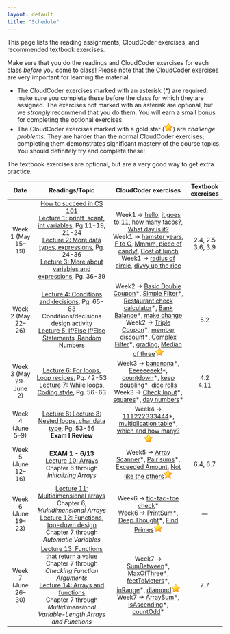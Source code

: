 ```yaml
---
layout: default
title: "Schedule"
---
```


This page lists the reading assignments, CloudCoder exercises, and recommended textbook exercises.

Make sure that you do the readings and CloudCoder exercises for each class *before* you come to class!  Please note that the CloudCoder exercises are very important for learning the material.

* The CloudCoder exercises marked with an asterisk (\*) are required: make sure you complete these before the class for which they are assigned.  The exercises not marked with an asterisk are optional, but we *strongly* recommend that you do them.  You will earn a small bonus for completing the optional exercises.
* The CloudCoder exercises marked with a gold star (![gold star](img/goldstar-tiny.png)) are *challenge problems*.  They are harder than the normal CloudCoder exercises; completing them demonstrates significant mastery of the course topics.  You should definitely try and complete these!

The textbook exercises are optional, but are a very good way to get extra practice.

Date | Readings/Topic | CloudCoder exercises | Textbook exercises
:----: | :--------: | :--------------------: | :------------------:
Week 1 (May 15&ndash;19)      | [How to succeed in CS 101](success.html) <br> [Lecture 1: printf, scanf, int variables](lectures/lecture01.html), Pg 11-19, 21-24 <br> [Lecture 2: More data types, expressions](lectures/lecture02.html), Pg. 24-36 <br> [Lecture 3: More about variables and expressions](lectures/lecture03.html), Pg. 36-39 | Week1 &rarr; [hello](https://cs.ycp.edu/cloudcoder/#exercise?c=9,p=263), [it goes to 11](https://cs.ycp.edu/cloudcoder/#exercise?c=9,p=264), [how many tacos?](https://cs.ycp.edu/cloudcoder/#exercise?c=9,p=265), [What day is it?](https://cs.ycp.edu/cloudcoder/#exercise?c=9,p=266) <br> Week1 &rarr; [hamster years](https://cs.ycp.edu/cloudcoder/#exercise?c=9,p=267), [F to C](https://cs.ycp.edu/cloudcoder/#exercise?c=9,p=268), [Mmmm, piece of candy!](https://cs.ycp.edu/cloudcoder/#exercise?c=9,p=269), [Cost of lunch](https://cs.ycp.edu/cloudcoder/#exercise?c=9,p=270) <br> Week1 → [radius of circle](https://cs.ycp.edu/cloudcoder/#exercise?c=9,p=271), [divvy up the rice](https://cs.ycp.edu/cloudcoder/#exercise?c=9,p=272) | <br /> 2.4, 2.5 <br /> 3.6, 3.9
Week 2 (May 22&ndash;26)      | [Lecture 4: Conditions and decisions](lectures/lecture04.html), Pg. 65-83 <br> <span class="activity">Conditions/decisions design activity</span> <br /> [Lecture 5: If/Else If/Else Statements, Random Numbers](lectures/lecture05.html) | Week2 → [Basic Double Coupon](https://cs.ycp.edu/cloudcoder/#exercise?c=15,p=481)\*, [Simple Filter](https://cs.ycp.edu/cloudcoder/#exercise?c=15,p=482)\*, [Restaurant check calculator](https://cs.ycp.edu/cloudcoder/#exercise?c=15,p=484)\*, [Bank Balance](https://cs.ycp.edu/cloudcoder/#exercise?c=15,p=483)\*, [make change](https://cs.ycp.edu/cloudcoder/#exercise?c=15,p=518) <br> Week2 &rarr; [Triple Coupon](https://cs.ycp.edu/cloudcoder/#exercise?c=15,p=485)\*, [member discount](https://cs.ycp.edu/cloudcoder/#exercise?c=15,p=486)\*, [Complex Filter](https://cs.ycp.edu/cloudcoder/#exercise?c=15,p=487)\*, [grading](https://cs.ycp.edu/cloudcoder/#exercise?c=15,p=528), [Median of three](https://cs.ycp.edu/cloudcoder/#exercise?c=15,p=532)![gold star](img/goldstar-tiny.png) | 5.2 
Week 3 (May 29&ndash;June 2)  | [Lecture 6: For loops, Loop recipes](lectures/lecture06.html), Pg. 42-53 <br> [Lecture 7: While loops, Coding style](lectures/lecture07.html), Pg. 56-63 | Week3 &rarr; [bananana](https://cs.ycp.edu/cloudcoder/#exercise?c=9,p=280)\*, [Eeeeeeeek!](https://cs.ycp.edu/cloudcoder/#exercise?c=9,p=309)\*, [countdown](https://cs.ycp.edu/cloudcoder/#exercise?c=9,p=281)\*, [keep doubling](https://cs.ycp.edu/cloudcoder/#exercise?c=9,p=282)\*, [dice rolls](https://cs.ycp.edu/cloudcoder/#exercise?c=9,p=311) <br> Week3 &rarr; [Check Input](https://cs.ycp.edu/cloudcoder/#exercise?c=9,p=283)\*, [squares](https://cs.ycp.edu/cloudcoder/#exercise?c=9,p=284)\*, [day numbers](https://cs.ycp.edu/cloudcoder/#exercise?c=9,p=285)\* | 4.2 <br /> 4.11
Week 4 (June 5&ndash;9)       | [Lecture 8: Lecture 8: Nested loops, char data type](lectures/lecture08.html), Pg. 53-56 <br> **Exam I Review** | Week4 &rarr; [111222333444](https://cs.ycp.edu/cloudcoder/#exercise?c=15,p=494)\*, [multiplication table](https://cs.ycp.edu/cloudcoder/#exercise?c=15,p=533)\*, [which and how many?](https://cs.ycp.edu/cloudcoder/#exercise?c=15,p=495)![gold star](img/goldstar-tiny.png) 
Week 5 (June 12&ndash;16)     | **EXAM 1 - 6/13** <br /> [Lecture 10: Arrays](lectures/lecture10.html)<br>Chapter 6 through *Initializing Arrays* | Week5 &rarr; [Array Scanner](https://cs.ycp.edu/cloudcoder/#exercise?c=15,p=496)\*, [Pair sums](https://cs.ycp.edu/cloudcoder/#exercise?c=15,p=497)\*, [Exceeded Amount](https://cs.ycp.edu/cloudcoder/#exercise?c=15,p=498), [Not like the others](https://cs.ycp.edu/cloudcoder/#exercise?c=15,p=499)![gold star](img/goldstar-tiny.png) | 6.4, 6.7
Week 6 (June 19&ndash;23)     | [Lecture 11: Multidimensional arrays](lectures/lecture11.html)<br>Chapter 6, *Multidimensional Arrays* <br /> [Lecture 12: Functions, top-down design](lectures/lecture12.html)<br>Chapter 7 through *Automatic Variables* | Week6 &rarr; [tic-tac-toe check](https://cs.ycp.edu/cloudcoder/#exercise?c=15,p=527)\* <br /> Week6 &rarr; [PrintSum](https://cs.ycp.edu/cloudcoder/#exercise?c=15,p=500)\*, [Deep Thought](https://cs.ycp.edu/cloudcoder/#exercise?c=15,p=501)\*, [Find Primes](https://cs.ycp.edu/cloudcoder/#exercise?c=15,p=502)![gold star](img/goldstar-tiny.png) | &mdash;
Week 7 (June 26&ndash;30)     | [Lecture 13: Functions that return a value](lectures/lecture13.html)<br>Chapter 7 through *Checking Function Arguments* <br /> [Lecture 14: Arrays and functions](lectures/lecture14.html)<br>Chapter 7 through *Multidimensional Variable-Length Arrays and Functions* | Week7 &rarr; [SumBetween](https://cs.ycp.edu/cloudcoder/#exercise?c=15,p=506)\*, [MaxOfThree](https://cs.ycp.edu/cloudcoder/#exercise?c=15,p=507)\*, [feetToMeters](https://cs.ycp.edu/cloudcoder/#exercise?c=15,p=524)\*, [inRange](https://cs.ycp.edu/cloudcoder/#exercise?c=15,p=525)\*, [diamond](https://cs.ycp.edu/cloudcoder/#exercise?c=15,p=526)![gold star](img/goldstar-tiny.png) <br /> Week7 &rarr; [ArraySum](https://cs.ycp.edu/cloudcoder/#exercise?c=15,p=503)\*, [IsAscending](https://cs.ycp.edu/cloudcoder/#exercise?c=15,p=505)\*, [countOdd](https://cs.ycp.edu/cloudcoder/#exercise?c=15,p=504)\* | 7.7

<!--
Jan 24 | [Lecture 1: printf, scanf, int variables](lectures/lecture01.html) | Week2 &rarr; [hello](https://cs.ycp.edu/cloudcoder/#exercise?c=15,p=471)\*, [it goes to 11](https://cs.ycp.edu/cloudcoder/#exercise?c=15,p=472)\*, [how many tacos?](https://cs.ycp.edu/cloudcoder/#exercise?c=15,p=473), [What day is it?](https://cs.ycp.edu/cloudcoder/#exercise?c=15,p=474) | 2.4, 2.5
Jan 26 | [Lecture 2: More data types, expressions](lectures/lecture02.html)<br>Chapter 3 through *The Modulus Operator* | Week2 &rarr; [hamster years](https://cs.ycp.edu/cloudcoder/#exercise?c=15,p=475) \*, [F to C](https://cs.ycp.edu/cloudcoder/#exercise?c=15,p=476)\*, [Mmmm, piece of candy!](https://cs.ycp.edu/cloudcoder/#exercise?c=15,p=477)\*, [Cost of lunch](https://cs.ycp.edu/cloudcoder/#exercise?c=15,p=478) | 3.6, 3.9
Jan 31 | [Lecture 3: More about variables and expressions](lectures/lecture03.html)<br>Chapter 3, *Integer and Floating-Point Conversions* to end of chapter | Week3 &rarr; [radius of circle](https://cs.ycp.edu/cloudcoder/#exercise?c=15,p=479) \*, [divvy up the rice](https://cs.ycp.edu/cloudcoder/#exercise?c=15,p=480)\* | &mdash;
Feb 2 | [Lecture 4: Conditions and decisions](lectures/lecture04.html)<br>Chapter 5 through *Nested if Statements* | Week3 &rarr; [Basic Double Coupon](https://cs.ycp.edu/cloudcoder/#exercise?c=15,p=481)\*, [Simple Filter](https://cs.ycp.edu/cloudcoder/#exercise?c=15,p=482)\*, [Restaurant check calculator](https://cs.ycp.edu/cloudcoder/#exercise?c=15,p=484)\*, [Bank Balance](https://cs.ycp.edu/cloudcoder/#exercise?c=15,p=483)\*, [make change](https://cs.ycp.edu/cloudcoder/#exercise?c=15,p=518) | 5.2
Feb 7 | <span class="activity">Conditions/decisions design activity</span> | &mdash; | &mdash;
Feb 9 | [Lecture 5: If/else if/else statements, random numbers](lectures/lecture05.html)<br>Chapter 5, *The else if Construct* | Week4 &rarr; [Triple Coupon](https://cs.ycp.edu/cloudcoder/#exercise?c=15,p=485)\*, [member discount](https://cs.ycp.edu/cloudcoder/#exercise?c=15,p=486)\*, [Complex Filter](https://cs.ycp.edu/cloudcoder/#exercise?c=15,p=487)\*, [grading](https://cs.ycp.edu/cloudcoder/#exercise?c=15,p=528), [Median of three](https://cs.ycp.edu/cloudcoder/#exercise?c=15,p=532)![gold star](img/goldstar-tiny.png) | &mdash;
Feb 14 | **Exam 1** | Exam1Review &rarr; [fleems](https://cs.ycp.edu/cloudcoder/#exercise?c=15,p=529), [buy 3, get 1 free](https://cs.ycp.edu/cloudcoder/#exercise?c=15,p=534)
Feb 16 | [Lecture 6: For loops, loop recipes](lectures/lecture06.html)<br>Chapter 4, through *The for Statement* | Week5 &rarr; [bananana](https://cs.ycp.edu/cloudcoder/#exercise?c=15,p=488)\*, [Eeeeeeek](https://cs.ycp.edu/cloudcoder/#exercise?c=15,p=517)\*, [countdown](https://cs.ycp.edu/cloudcoder/#exercise?c=15,p=489)\*, [keep doubling](https://cs.ycp.edu/cloudcoder/#exercise?c=15,p=490)\*, [dice rolls](https://cs.ycp.edu/cloudcoder/#exercise?c=15,p=519)![gold star](img/goldstar-tiny.png) | 4.2
Feb 21 | [Lecture 7: While loops, coding style](lectures/lecture07.html)<br>Chapter 4, *The while Statement* | Week6 &rarr; [Check Input](https://cs.ycp.edu/cloudcoder/#exercise?c=15,p=491)\*, [squares](https://cs.ycp.edu/cloudcoder/#exercise?c=15,p=492)\*, [day numbers](https://cs.ycp.edu/cloudcoder/#exercise?c=15,p=493)\* | 4.11
Feb 23 | <span class="activity">Loops design activity</span> | &mdash;
Feb 28 | Winter vacation, no class
Mar 2 | Winter vacation, no class
Mar 7 | [Lecture 8: Nested loops, char data types](lectures/lecture08.html)<br>Chapter 4, *Nested for Loops* | Week8 &rarr; [111222333444](https://cs.ycp.edu/cloudcoder/#exercise?c=15,p=494)\*, [multiplication table](https://cs.ycp.edu/cloudcoder/#exercise?c=15,p=533)\*, [which and how many?](https://cs.ycp.edu/cloudcoder/#exercise?c=15,p=495)![gold star](img/goldstar-tiny.png) | &mdash;
Mar 9 | Combining loops and if/else | &mdash; | &mdash;
Mar 14 | College closed due to snow
Mar 16 | **Exam 2**
Mar 21 | [Lecture 10: Arrays](lectures/lecture10.html)<br>Chapter 6 through *Initializing Arrays* | Week9 &rarr; [Array Scanner](https://cs.ycp.edu/cloudcoder/#exercise?c=15,p=496)\*, [Pair sums](https://cs.ycp.edu/cloudcoder/#exercise?c=15,p=497)\*, [Exceeded Amount](https://cs.ycp.edu/cloudcoder/#exercise?c=15,p=498), [Not like the others](https://cs.ycp.edu/cloudcoder/#exercise?c=15,p=499)![gold star](img/goldstar-tiny.png) | 6.4, 6.7
Mar 23 | [Lecture 11: Multidimensional arrays](lectures/lecture11.html)<br>Chapter 6, *Multidimensional Arrays* | Week10 &rarr; [tic-tac-toe check](https://cs.ycp.edu/cloudcoder/#exercise?c=15,p=527)\* | &mdash;
Mar 28 | [Lecture 12: Functions, top-down design](lectures/lecture12.html)<br>Chapter 7 through *Automatic Variables* | Week10 &rarr;  [PrintSum](https://cs.ycp.edu/cloudcoder/#exercise?c=15,p=500)\*, [Deep Thought](https://cs.ycp.edu/cloudcoder/#exercise?c=15,p=501)\*, [Find Primes](https://cs.ycp.edu/cloudcoder/#exercise?c=15,p=502)![gold star](img/goldstar-tiny.png) | &mdash;
Mar 30 | [Lecture 13: Functions that return a value](lectures/lecture13.html)<br>Chapter 7 through *Checking Function Arguments* | Week11 &rarr; [SumBetween](https://cs.ycp.edu/cloudcoder/#exercise?c=15,p=506)\*, [MaxOfThree](https://cs.ycp.edu/cloudcoder/#exercise?c=15,p=507)\*, [feetToMeters](https://cs.ycp.edu/cloudcoder/#exercise?c=15,p=524)\*, [inRange](https://cs.ycp.edu/cloudcoder/#exercise?c=15,p=525)\*, [diamond](https://cs.ycp.edu/cloudcoder/#exercise?c=15,p=526)![gold star](img/goldstar-tiny.png) | 7.7
Apr 4 | <span class="activity">Functions design activity</span>
Apr 6 | [Lecture 14: Arrays and functions](lectures/lecture14.html)<br>Chapter 7 through *Multidimensional Variable-Length Arrays and Functions* | Week11 &rarr; [ArraySum](https://cs.ycp.edu/cloudcoder/#exercise?c=15,p=503)\*, [IsAscending](https://cs.ycp.edu/cloudcoder/#exercise?c=15,p=505)\*, [countOdd](https://cs.ycp.edu/cloudcoder/#exercise?c=15,p=504)\* | &mdash;
Apr 11 | **Exam 3**
Apr 13 | Spring vacation, no class
Apr 18 | [Lecture 15: Pointers, reference parameters](lectures/lecture15.html)<br>Chapter 10 through *Using Pointers in Expressions* | Week12 &rarr; [AddEmUp](https://cs.ycp.edu/cloudcoder/#exercise?c=15,p=508)\* | &mdash;
Apr 20 | [Lecture 16: Struct types](lectures/lecture16.html)<br>Chapter 8, through *Using Structures in Expressions*<br>[Lecture 17: Using structs with functions](lectures/lecture17.html)<br>Chapter 8, through *Initializing Structures* | | &mdash;
Apr 25 | [Lecture 18: Pointers to structures](lectures/lecture18.html)<br>Chapter 10, *Working with Pointers and Structures* |  Week13 &rarr; [area of Rectangle](https://cs.ycp.edu/cloudcoder/#exercise?c=15,p=509)\*, [quadrant](https://cs.ycp.edu/cloudcoder/#exercise?c=15,p=535)\* | &mdash;
Apr 27 | [Lecture 19: Composition](lectures/lecture19.html)<br>Chapter 8, *Structures Containing Structures*<br>[Lecture 20: Arrays of structures](lectures/lecture20.html)<br>Chapter 8, *Arrays of Structures* |  &mdash; | &mdash;
May 2 | Exam review | &mdash; | &mdash;
May 4 | **Exam 4**
-->